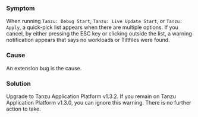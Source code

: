 ### Symptom

When running `Tanzu: Debug Start`, `Tanzu: Live Update Start`, or `Tanzu: Apply`, a quick-pick list
appears when there are multiple options.
If you cancel, by either pressing the ESC key or clicking outside the list, a warning notification
appears that says no workloads or Tiltfiles were found.

### Cause

An extension bug is the cause.

### Solution

Upgrade to Tanzu Application Platform v1.3.2.
If you remain on Tanzu Application Platform v1.3.0, you can ignore this warning.
There is no further action to take.
